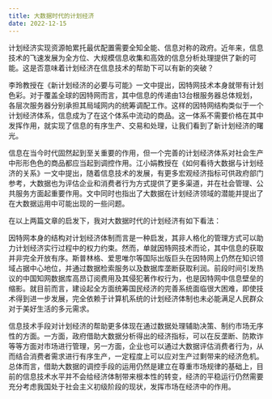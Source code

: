 ```yaml
---
title: 大数据时代的计划经济
date: 2022-12-15
---
```

计划经济实现资源帕累托最优配置需要全知全能、信息对称的政府。近年来，信息技术的飞速发展为全方位、大规模信息收集和高效的信息分析处理提供了新的可能。这是否意味着计划经济在信息技术的帮助下可以有新的突破？

李玲教授在《新计划经济的必要与可能》一文中提出，因特网技术本身就带有计划色彩。对于覆盖全球的因特网而言，其中信息的传递由13台根服务器总体规划，各层次服务器分别承担其局域网内的统筹调配工作。这样的因特网结构类似于一个计划经济体系，信息成为了在这个体系中流动的商品。这一体系不需要价格在其中发挥作用，就实现了信息的有序生产、交易和处理，让我们看到了新计划经济的曙光。

信息在当今时代固然起到至关重要的作用，但一个完善的计划经济体系对社会生产中形形色色的商品都应当起到调控作用。江小娟教授在《如何看待大数据与计划经济的关系》一文中提出，随着信息技术的发展，有更多宏观经济指标可供政府部门参考，大数据也为评估企业和消费者行为方式提供了更多渠道，并在社会管理、公共服务方面起重要作用。文中同时也指出了大数据在计划经济领域的潜能并提出了在大数据运用中可能出现的一些问题。

在以上两篇文章的启发下，我对大数据时代的计划经济有如下看法：

因特网本身的结构对计划经济体制而言是一种启发，其非人格化的管理方式可以助力计划经济实行过程中的权力约束。然而，单就因特网技术而论，其中信息的获取并非完全开放有序。斯普林格、爱思唯尔等国际出版巨头在因特网上仍然在知识领域占据中心地位，并通过数据检索服务以及数据库垄断获取利润。前段时间引发热议的中国知网数据库高昂订阅费用及其侵犯著作权行为，也是因特网中信息壁垒的缩影。就目前而言，建设起全方面统筹国民经济的完善系统面临很大困难，即使技术得到进一步发展，完全依赖于计算机系统的计划经济体制也未必能满足人民群众对于美好生活的多元需求。

信息技术手段对计划经济的帮助更多体现在通过数据处理辅助决策、制约市场无序性的方面。一方面，政府借助大数据分析得出的经济指标，可以在反垄断、防欺诈等等方面对市场进行管理，另一方面，企业也可以通过大数据评估消费者行为，从而结合消费者需求进行有序生产，一定程度上可以应对生产过剩带来的经济危机。总体而言，借助大数据的调控手段的运用仍然是建立在尊重市场规律的基础上，目前的信息技术水平并不会给经济体制带来根本性的转变，经济的平稳运行仍然需要充分考虑我国处于社会主义初级阶段的现状，发挥市场在经济中的作用。